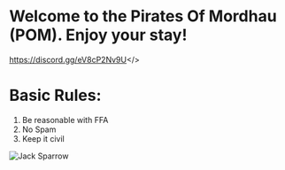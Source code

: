 # Welcome to the Pirates Of Mordhau (POM). Enjoy your stay! 

<a id="Join our Discord community!">https://discord.gg/eV8cP2Nv9U</>

# Basic Rules:
1. Be reasonable with FFA 
2. No Spam
3. Keep it civil

![Jack Sparrow](https://github.com/RESIDENTgiveme/motd/assets/129698151/c162e135-8f96-4f97-bca5-fef512bb4bd2)

